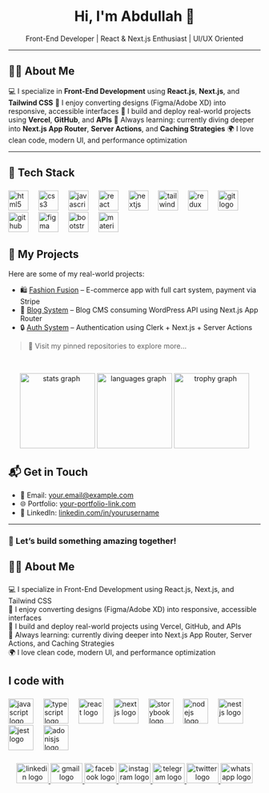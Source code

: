 <h1 align="center">Hi, I'm Abdullah 👋</h1>

<p align="center">
  Front-End Developer | React & Next.js Enthusiast | UI/UX Oriented
</p>

---

## 🧑‍💻 About Me

💻 I specialize in **Front-End Development** using **React.js**, **Next.js**, and **Tailwind CSS**
🎨 I enjoy converting designs (Figma/Adobe XD) into responsive, accessible interfaces
🚀 I build and deploy real-world projects using **Vercel**, **GitHub**, and **APIs**
🧠 Always learning: currently diving deeper into **Next.js App Router**, **Server Actions**, and **Caching Strategies**
🌍 I love clean code, modern UI, and performance optimization

---

<h2 align="left">🔧 Tech Stack</h2>

###

<div align="left">
  <img src="https://cdn.simpleicons.org/html5/E34F26" height="40" alt="html5 logo"  />
  <img width="12" />
  <img src="https://cdn.simpleicons.org/css3/1572B6" height="40" alt="css3 logo"  />
  <img width="12" />
  <img src="https://cdn.simpleicons.org/javascript/F7DF1E" height="40" alt="javascript logo"  />
  <img width="12" />
  <img src="https://cdn.jsdelivr.net/gh/devicons/devicon/icons/react/react-original.svg" height="40" alt="react logo"  />
  <img width="12" />
  <img src="https://cdn.jsdelivr.net/gh/devicons/devicon/icons/nextjs/nextjs-original.svg" height="40" alt="nextjs logo"  />
  <img width="12" />
  <img src="https://cdn.simpleicons.org/tailwindcss/06B6D4" height="40" alt="tailwindcss logo"  />
  <img width="12" />
  <img src="https://cdn.simpleicons.org/redux/764ABC" height="40" alt="redux logo"  />
  <img width="12" />
  <img src="https://cdn.simpleicons.org/git/F05032" height="40" alt="git logo"  />
  <img width="12" />
  <img src="https://cdn.simpleicons.org/github/181717" height="40" alt="github logo"  />
  <img width="12" />
  <img src="https://cdn.simpleicons.org/figma/F24E1E" height="40" alt="figma logo"  />
  <img width="12" />
  <img src="https://cdn.jsdelivr.net/gh/devicons/devicon/icons/bootstrap/bootstrap-original.svg" height="40" alt="bootstrap logo"  />
  <img width="12" />
  <img src="https://cdn.jsdelivr.net/gh/devicons/devicon/icons/materialui/materialui-original.svg" height="40" alt="materialui logo"  />
</div>

##

## 📂 My Projects

Here are some of my real-world projects:

- 🛍️ [Fashion Fusion](https://fashionfusions-two.vercel.app) – E-commerce app with full cart system, payment via Stripe
- 📰 [Blog System](https://your-blog.vercel.app) – Blog CMS consuming WordPress API using Next.js App Router
- 🔒 [Auth System](https://your-auth-app.vercel.app) – Authentication using Clerk + Next.js + Server Actions

> 📌 Visit my pinned repositories to explore more...

##

<br clear="both">

<div align="center">
  <img src="https://github-readme-stats.vercel.app/api?username=abdullah1bas&hide_title=false&hide_rank=false&show_icons=true&include_all_commits=true&count_private=true&disable_animations=false&theme=bear&locale=en&hide_border=true&order=1" height="150" alt="stats graph"  />
  <img src="https://github-readme-stats.vercel.app/api/top-langs?username=abdullah1bas&locale=en&hide_title=false&layout=compact&card_width=320&langs_count=5&theme=dark&hide_border=true&order=2" height="150" alt="languages graph"  />
  <img src="https://github-profile-trophy.vercel.app?username=abdullah1bas&theme=juicyfresh&column=-1&row=1&margin-w=16&margin-h=8&no-bg=true&no-frame=true&order=4" height="150" alt="trophy graph"  />
</div>

##

## 📬 Get in Touch

- 💌 Email: your.email@example.com  
- 🌐 Portfolio: [your-portfolio-link.com](https://your-portfolio-link.com)
- 💼 LinkedIn: [linkedin.com/in/yourusername](https://linkedin.com/in/yourusername)

---

### 🚀 Let’s build something amazing together!









<h2 align="left">🧑‍💻 About Me</h2>

###

<p align="left">💻 I specialize in Front-End Development using React.js, Next.js, and Tailwind CSS<br>🎨 I enjoy converting designs (Figma/Adobe XD) into responsive, accessible interfaces<br>🚀 I build and deploy real-world projects using Vercel, GitHub, and APIs<br>🧠 Always learning: currently diving deeper into Next.js App Router, Server Actions, and Caching Strategies<br>🌍 I love clean code, modern UI, and performance optimization</p>

###

<h2 align="left">I code with</h2>

###

<div align="left">
  <img src="https://cdn.jsdelivr.net/gh/devicons/devicon/icons/javascript/javascript-original.svg" height="50" alt="javascript logo"  />
  <img width="12" />
  <img src="https://cdn.jsdelivr.net/gh/devicons/devicon/icons/typescript/typescript-original.svg" height="50" alt="typescript logo"  />
  <img width="12" />
  <img src="https://cdn.jsdelivr.net/gh/devicons/devicon/icons/react/react-original.svg" height="50" alt="react logo"  />
  <img width="12" />
  <img src="https://cdn.jsdelivr.net/gh/devicons/devicon/icons/nextjs/nextjs-original.svg" height="50" alt="nextjs logo"  />
  <img width="12" />
  <img src="https://cdn.jsdelivr.net/gh/devicons/devicon/icons/storybook/storybook-original.svg" height="50" alt="storybook logo"  />
  <img width="12" />
  <img src="https://cdn.jsdelivr.net/gh/devicons/devicon/icons/nodejs/nodejs-original.svg" height="50" alt="nodejs logo"  />
  <img width="12" />
  <img src="https://cdn.jsdelivr.net/gh/devicons/devicon/icons/nestjs/nestjs-original.svg" height="50" alt="nestjs logo"  />
  <img width="12" />
  <img src="https://cdn.jsdelivr.net/gh/devicons/devicon/icons/jest/jest-plain.svg" height="50" alt="jest logo"  />
  <img width="12" />
  <img src="https://cdn.simpleicons.org/adonisjs/5A45FF" height="50" alt="adonisjs logo"  />
</div>

###

###

<div align="center">
  <a href="https://www.linkedin.com/in/abdullah-fadel-21500b27b/" target="_blank">
    <img src="https://raw.githubusercontent.com/maurodesouza/profile-readme-generator/master/src/assets/icons/social/linkedin/default.svg" width="64" height="40" alt="linkedin logo"  />
  </a>
  <a href="abdullah.abazza@gmail.com" target="_blank">
    <img src="https://raw.githubusercontent.com/maurodesouza/profile-readme-generator/master/src/assets/icons/social/gmail/default.svg" width="64" height="40" alt="gmail logo"  />
  </a>
  <a href="https://www.facebook.com/abdullahafter.change" target="_blank">
    <img src="https://raw.githubusercontent.com/maurodesouza/profile-readme-generator/master/src/assets/icons/social/facebook/default.svg" width="64" height="40" alt="facebook logo"  />
  </a>
  <a href="https://www.instagram.com/abdullah_1_bas/" target="_blank">
    <img src="https://raw.githubusercontent.com/maurodesouza/profile-readme-generator/master/src/assets/icons/social/instagram/default.svg" width="64" height="40" alt="instagram logo"  />
  </a>
  <a href="https://t.me/abazza10" target="_blank">
    <img src="https://raw.githubusercontent.com/maurodesouza/profile-readme-generator/master/src/assets/icons/social/telegram/default.svg" width="64" height="40" alt="telegram logo"  />
  </a>
  <a href="https://x.com/abdullah_abazza" target="_blank">
    <img src="https://raw.githubusercontent.com/maurodesouza/profile-readme-generator/master/src/assets/icons/social/twitter/default.svg" width="64" height="40" alt="twitter logo"  />
  </a>
  <a href="https://api.whatsapp.com/send?phone=201098321692&text&type=phone_number&app_absent=0" target="_blank">
    <img src="https://raw.githubusercontent.com/maurodesouza/profile-readme-generator/master/src/assets/icons/social/whatsapp/default.svg" width="64" height="40" alt="whatsapp logo"  />
  </a>
</div>

###





